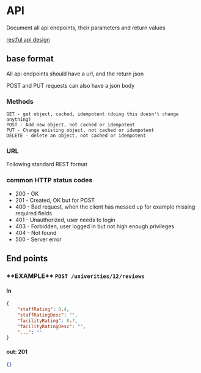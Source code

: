 # API

Document all api endpoints, their parameters and return values

[restful api design](https://www.vinaysahni.com/best-practices-for-a-pragmatic-restful-api)
## base format
All api endpoints should have a url, and the return json

POST and PUT requests can also have a json body

### Methods
```
GET - get object, cached, idempotent (doing this doesn't change anything)
POST - Add new object, not cached or idempotent
PUT - Change existing object, not cached or idempotent
DELETE - delete an object, not cached or idempotent
```

### URL
Following standard REST format

### common HTTP status codes
* 200 - OK
* 201 - Created, OK but for POST
* 400 - Bad request, when the client has messed up for example missing required fields
* 401 - Unauthorized, user needs to login
* 403 - Forbidden, user logged in but not high enough privileges
* 404 - Not found
* 500 - Server error




## End points
### \*\*EXAMPLE\*\* `POST /univerities/12/reviews`
#### In
```json
{
    "staffRating": 0.4,
    "staffRatingDesc": "",
    "facilityRating": 0.7,
    "facilityRatingDesc": "",
    "...": ""
}
```
#### out: 201
```json
{}
```
